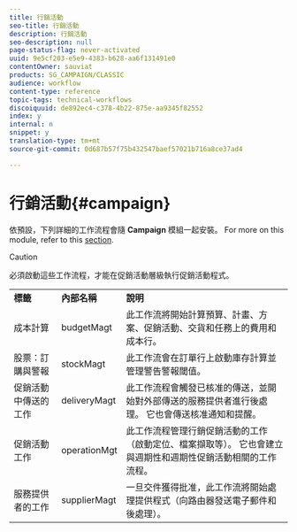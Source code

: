 ```yaml
---
title: 行銷活動
seo-title: 行銷活動
description: 行銷活動
seo-description: null
page-status-flag: never-activated
uuid: 9e5cf203-e5e9-4383-b628-aa6f131491e0
contentOwner: sauviat
products: SG_CAMPAIGN/CLASSIC
audience: workflow
content-type: reference
topic-tags: technical-workflows
discoiquuid: de892ec4-c378-4b22-875e-aa9345f82552
index: y
internal: n
snippet: y
translation-type: tm+mt
source-git-commit: 0d687b57f75b432547baef57021b716a8ce37ad4

---
```



# 行銷活動{#campaign}

依預設，下列詳細的工作流程會隨 **Campaign** 模組一起安裝。 For more on this module, refer to this [section](../../campaign/using/designing-marketing-campaigns.md).

>[!CAUTION]
>
>必須啟動這些工作流程，才能在促銷活動層級執行促銷活動程式。

<table> 
 <tbody> 
  <tr> 
   <td> <strong>標籤</strong><br /> </td> 
   <td> <strong>內部名稱</strong><br /> </td> 
   <td> <strong>說明</strong><br /> </td> 
  </tr> 
  <tr> 
   <td> <span class="uicontrol">成本計算</span><br /> </td> 
   <td> <span class="uicontrol">budgetMagt</span><br /> </td> 
   <td> 此工作流將開始計算預算、計畫、方案、促銷活動、交貨和任務上的費用和成本行。<br /> </td> 
  </tr> 
  <tr> 
   <td> <span class="uicontrol">股票：訂購與警報</span><br /> </td> 
   <td> <span class="uicontrol">stockMagt</span><br /> </td> 
   <td> 此工作流會在訂單行上啟動庫存計算並管理警告警報閾值。<br /> </td> 
  </tr> 
  <tr> 
   <td> <span class="uicontrol">促銷活動中傳送的工作</span><br /> </td> 
   <td> <span class="uicontrol">deliveryMagt</span><br /> </td> 
   <td> 此工作流程會觸發已核准的傳送，並開始對外部傳送的服務提供者進行後處理。 它也會傳送核准通知和提醒。<br /> </td> 
  </tr> 
  <tr> 
   <td> <span class="uicontrol">促銷活動工作</span><br /> </td> 
   <td> <span class="uicontrol">operationMgt</span><br /> </td> 
   <td> 此工作流程管理行銷促銷活動的工作（啟動定位、檔案擷取等）。 它也會建立與週期性和週期性促銷活動相關的工作流程。<br /> </td> 
  </tr> 
  <tr> 
   <td> <span class="uicontrol">服務提供者的工作</span><br /> </td> 
   <td> <span class="uicontrol">supplierMagt</span><br /> </td> 
   <td> 一旦交件獲得批准，此工作流將開始處理提供程式（向路由器發送電子郵件和後處理）。 <br /> </td> 
  </tr> 
 </tbody> 
</table>

